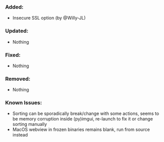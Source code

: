 ### Added:
- Insecure SSL option (by @Willy-JL)

### Updated:
- Nothing

### Fixed:
- Nothing

### Removed:
- Nothing

### Known Issues:
- Sorting can be sporadically break/change with some actions, seems to be memory corruption inside (py)imgui, re-launch to fix it or change sorting manually
- MacOS webview in frozen binaries remains blank, run from source instead
